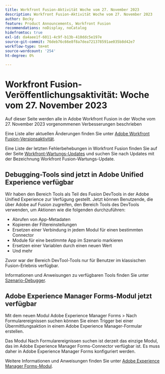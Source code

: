 ```yaml
---
title: Workfront Fusion-Aktivität Woche vom 27. November 2023
description: Workfront Fusion-Aktivität Woche vom 27. November 2023
author: Becky
feature: Product Announcements, Workfront Fusion
recommendations: noDisplay, noCatalog
hidefromtoc: true
exl-id: da4aee1f-6011-4c9f-b13b-410ddc5e197e
source-git-commit: 76deb76c66e8f8a7dea721378591ae035b8d42e7
workflow-type: tm+mt
source-wordcount: '254'
ht-degree: 0%

---
```


# Workfront Fusion-Veröffentlichungsaktivität: Woche vom 27. November 2023

Auf dieser Seite werden alle in Adobe Workfront Fusion in der Woche vom 27. November 2023 vorgenommenen Verbesserungen beschrieben

Eine Liste aller aktuellen Änderungen finden Sie unter [Adobe Workfront Fusion-Versionsaktivität](../../../product-announcements/product-releases/fusion-release-activity/fusion-release-activity.md).

Eine Liste der letzten Fehlerbehebungen in Workfront Fusion finden Sie auf der Seite [Workfront-Wartungs-Updates](https://experienceleague.adobe.com/docs/workfront-known-issues/releases/current-updates.html) und suchen Sie nach Updates mit der Bezeichnung Workfront Fusion-Wartungs-Update.

## Debugging-Tools sind jetzt in Adobe Unified Experience verfügbar

Wir haben den Bereich Tools als Teil des Fusion DevTools in der Adobe Unified Experience zur Verfügung gestellt. Jetzt können Benutzende, die über Adobe auf Fusion zugreifen, den Bereich Tools des DevTools verwenden, um Aktionen wie die folgenden durchzuführen:

* Abrufen von App-Metadaten
* Kopieren der Filtereinstellungen
* Ersetzen einer Verbindung in jedem Modul für einen bestimmten Connector
* Module für eine bestimmte App im Szenario markieren
* Ersetzen einer Variablen durch einen neuen Wert
* Und mehr

Zuvor war der Bereich DevTool-Tools nur für Benutzer im klassischen Fusion-Erlebnis verfügbar.

Informationen und Anweisungen zu verfügbaren Tools finden Sie unter [Szenario-Debugger](/help/quicksilver/workfront-fusion/scenarios/debug-scenarios-with-dev-tool.md#tools).

## Adobe Experience Manager Forms-Modul jetzt verfügbar

Mit dem neuen Modul Adobe Experience Manager Forms > Nach Formularereignissen suchen können Sie einen Trigger bei einer Übermittlungsaktion in einem Adobe Experience Manager-Formular erstellen.

Das Modul Nach Formularereignissen suchen ist derzeit das einzige Modul, das im Adobe Experience Manager Forms-Connector verfügbar ist. Es muss daher in Adobe Experience Manager Forms konfiguriert werden.

Weitere Informationen und Anweisungen finden Sie unter [Adobe Experience Manager Forms-Modul](/help/quicksilver/workfront-fusion/apps-and-their-modules/aem-forms-modules.md).
